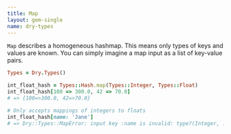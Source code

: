 ```yaml
---
title: Map
layout: gem-single
name: dry-types
---
```


`Map` describes a homogeneous hashmap. This means only types of keys and values are known. You can simply imagine a map input as a list of key-value pairs.

```ruby
Types = Dry.Types()

int_float_hash = Types::Hash.map(Types::Integer, Types::Float)
int_float_hash[100 => 300.0, 42 => 70.0]
# => {100=>300.0, 42=>70.0}

# Only accepts mappings of integers to floats
int_float_hash[name: 'Jane']
# => Dry::Types::MapError: input key :name is invalid: type?(Integer, :name)
```
